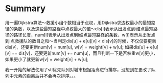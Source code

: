 # Summary
用一遍Dijkstra算法～救援小组个数相当于点权，用Dijkstra求边权最小的最短路径的条数，以及这些最短路径中点权最大的值～dis[i]表示从出发点到i结点最短路径的路径长度，num[i]表示从出发点到i结点最短路径的条数，w[i]表示从出发点到i点救援队的数目之和～当判定dis[u] + e[u][v] < dis[v]的时候，不仅仅要更新dis[v]，还要更新num[v] = num[u], w[v] = weight[v] + w[u]; 如果dis[u] + e[u][v] == dis[v]，还要更新num[v] += num[u]，而且判断一下是否权重w[v]更小，如果更小了就更新w[v] = weight[v] + w[u]; 

我一开始的解法使用了stl优先队列对城市根据距离进行排序，没想到在更改了队列中元素的距离后并不会再次排序。。。